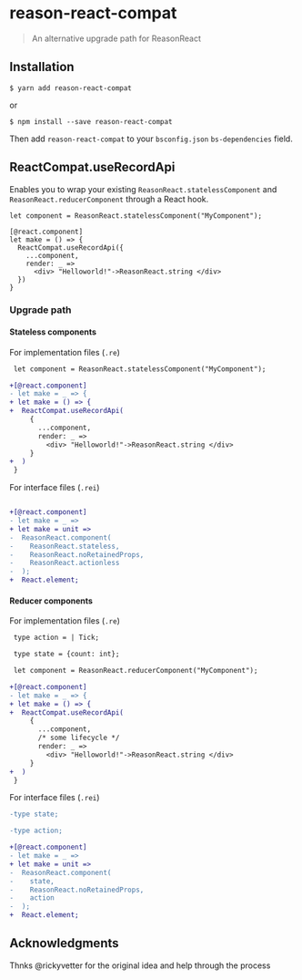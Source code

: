 # reason-react-compat

> An alternative upgrade path for ReasonReact

## Installation

```console
$ yarn add reason-react-compat
```

or

```console
$ npm install --save reason-react-compat
```

Then add `reason-react-compat` to your `bsconfig.json` `bs-dependencies` field.

## ReactCompat.useRecordApi

Enables you to wrap your existing `ReasonReact.statelessComponent` and `ReasonReact.reducerComponent` through a React hook.

```reason
let component = ReasonReact.statelessComponent("MyComponent");

[@react.component]
let make = () => {
  ReactCompat.useRecordApi({
    ...component,
    render: _ =>
      <div> "Helloworld!"->ReasonReact.string </div>
  })
}
```

### Upgrade path

#### Stateless components

For implementation files (`.re`)

```diff
 let component = ReasonReact.statelessComponent("MyComponent");

+[@react.component]
- let make = _ => {
+ let make = () => {
+  ReactCompat.useRecordApi(
     {
       ...component,
       render: _ =>
         <div> "Helloworld!"->ReasonReact.string </div>
     }
+  )
 }
```

For interface files (`.rei`)

```diff

+[@react.component]
- let make = _ =>
+ let make = unit =>
-  ReasonReact.component(
-    ReasonReact.stateless,
-    ReasonReact.noRetainedProps,
-    ReasonReact.actionless
-  );
+  React.element;
```

#### Reducer components

For implementation files (`.re`)

```diff
 type action = | Tick;

 type state = {count: int};

 let component = ReasonReact.reducerComponent("MyComponent");

+[@react.component]
- let make = _ => {
+ let make = () => {
+  ReactCompat.useRecordApi(
     {
       ...component,
       /* some lifecycle */
       render: _ =>
         <div> "Helloworld!"->ReasonReact.string </div>
     }
+  )
 }
```

For interface files (`.rei`)

```diff
-type state;

-type action;

+[@react.component]
- let make = _ =>
+ let make = unit =>
-  ReasonReact.component(
-    state,
-    ReasonReact.noRetainedProps,
-    action
-  );
+  React.element;
```

## Acknowledgments

Thnks @rickyvetter for the original idea and help through the process
